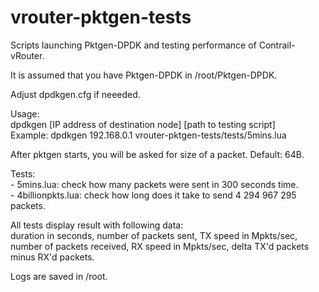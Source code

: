# vrouter-pktgen-tests
Scripts launching Pktgen-DPDK and testing performance of Contrail-vRouter.

It is assumed that you have Pktgen-DPDK in /root/Pktgen-DPDK.

Adjust dpdkgen.cfg if neeeded.

Usage:  
    dpdkgen [IP address of destination node] [path to testing script]  
    Example: dpdkgen 192.168.0.1 vrouter-pktgen-tests/tests/5mins.lua  

After pktgen starts, you will be asked for size of a packet. Default: 64B.

Tests:  
    - 5mins.lua: check how many packets were sent in 300 seconds time.  
    - 4billionpkts.lua: check how long does it take to send 4 294 967 295  
      packets.  

All tests display result with following data:  
    duration in seconds, number of packets sent, TX speed in Mpkts/sec,  
    number of packets received, RX speed in Mpkts/sec, delta TX'd packets  
    minus RX'd packets.  

Logs are saved in /root.
